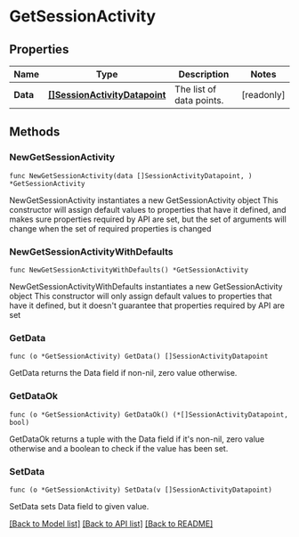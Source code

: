 # GetSessionActivity

## Properties

Name | Type | Description | Notes
------------ | ------------- | ------------- | -------------
**Data** | [**[]SessionActivityDatapoint**](SessionActivityDatapoint.md) | The list of data points. | [readonly] 

## Methods

### NewGetSessionActivity

`func NewGetSessionActivity(data []SessionActivityDatapoint, ) *GetSessionActivity`

NewGetSessionActivity instantiates a new GetSessionActivity object
This constructor will assign default values to properties that have it defined,
and makes sure properties required by API are set, but the set of arguments
will change when the set of required properties is changed

### NewGetSessionActivityWithDefaults

`func NewGetSessionActivityWithDefaults() *GetSessionActivity`

NewGetSessionActivityWithDefaults instantiates a new GetSessionActivity object
This constructor will only assign default values to properties that have it defined,
but it doesn't guarantee that properties required by API are set

### GetData

`func (o *GetSessionActivity) GetData() []SessionActivityDatapoint`

GetData returns the Data field if non-nil, zero value otherwise.

### GetDataOk

`func (o *GetSessionActivity) GetDataOk() (*[]SessionActivityDatapoint, bool)`

GetDataOk returns a tuple with the Data field if it's non-nil, zero value otherwise
and a boolean to check if the value has been set.

### SetData

`func (o *GetSessionActivity) SetData(v []SessionActivityDatapoint)`

SetData sets Data field to given value.



[[Back to Model list]](../README.md#documentation-for-models) [[Back to API list]](../README.md#documentation-for-api-endpoints) [[Back to README]](../README.md)


